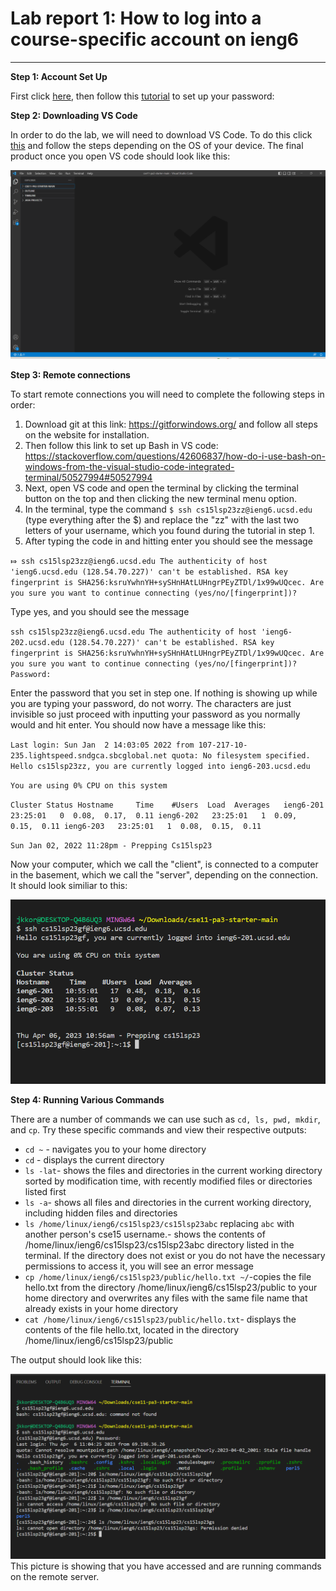 # Lab report 1: How to log into a course-specific account on ieng6
---
**Step 1: Account Set Up**

First click [here](https://sdacs.ucsd.edu/~icc/index.php), then follow this [tutorial](https://drive.google.com/file/d/17IDZn8Qq7Q0RkYMxdiIR0o6HJ3B5YqSW/view) to set up your password: 

**Step 2: Downloading VS Code**

In order to do the lab, we will need to download VS Code. To do this click [this](https://code.visualstudio.com/) and follow the steps depending on the OS of your device. The final product once you open VS code should look like this: 

![Image](vs.png)

**Step 3: Remote connections**

To start remote connections you will need to complete the following steps in order:

1. Download git at this link: https://gitforwindows.org/ and follow all steps on the website for installation. 
2. Then follow this link to set up Bash in VS code: https://stackoverflow.com/questions/42606837/how-do-i-use-bash-on-windows-from-the-visual-studio-code-integrated-terminal/50527994#50527994
3. Next, open VS code and open the terminal by clicking the terminal button on the top and then clicking the new terminal menu option.
4. In the terminal, type the command `$ ssh cs15lsp23zz@ieng6.ucsd.edu` (type everything after the $) and replace the "zz" with the last two letters of your username, which you found during the tutorial in step 1. 
5. After typing the code in and hitting enter you should see the message 

`⤇ ssh cs15lsp23zz@ieng6.ucsd.edu
The authenticity of host 'ieng6.ucsd.edu (128.54.70.227)' can't be established.
RSA key fingerprint is SHA256:ksruYwhnYH+sySHnHAtLUHngrPEyZTDl/1x99wUQcec.
Are you sure you want to continue connecting (yes/no/[fingerprint])?`

Type yes, and you should see the message 
 
`ssh cs15lsp23zz@ieng6.ucsd.edu
The authenticity of host 'ieng6-202.ucsd.edu (128.54.70.227)' can't be established.
RSA key fingerprint is SHA256:ksruYwhnYH+sySHnHAtLUHngrPEyZTDl/1x99wUQcec.
Are you sure you want to continue connecting (yes/no/[fingerprint])? 
Password:`

Enter the password that you set in step one. If nothing is showing up while you are typing your password, do not worry. The characters are just invisible so just proceed with inputting your password as you normally would and hit enter. You should now have a message like this:

`Last login: Sun Jan  2 14:03:05 2022 from 107-217-10-235.lightspeed.sndgca.sbcglobal.net
quota: No filesystem specified.
Hello cs15lsp23zz, you are currently logged into ieng6-203.ucsd.edu`

`You are using 0% CPU on this system`

`Cluster Status
Hostname     Time    #Users  Load  Averages  
ieng6-201   23:25:01   0  0.08,  0.17,  0.11
ieng6-202   23:25:01   1  0.09,  0.15,  0.11
ieng6-203   23:25:01   1  0.08,  0.15,  0.11`

`Sun Jan 02, 2022 11:28pm - Prepping Cs15lsp23`

Now your computer, which we call the "client", is connected to a computer in the basement, which we call the "server", depending on the connection. It should look similiar to this:

![Image](Remote.png)

**Step 4: Running Various Commands**

There are a number of commands we can use such as `cd, ls, pwd, mkdir`, and `cp`. Try these specific commands and view their respective outputs:

* `cd ~` - navigates you to your home directory 
* `cd` - displays the current directory
* `ls -lat`- shows the files and directories in the current working directory sorted by modification time, with recently modified files or directories listed first
* `ls -a`- shows all files and directories in the current working directory, including hidden files and directories
* `ls /home/linux/ieng6/cs15lsp23/cs15lsp23abc` replacing `abc` with another person's cse15 username.-  shows the contents of /home/linux/ieng6/cs15lsp23/cs15lsp23abc directory listed in the terminal. If the directory does not exist or you do not have the necessary permissions to access it, you will see an error message
* `cp /home/linux/ieng6/cs15lsp23/public/hello.txt ~/`-copies the file hello.txt from the directory /home/linux/ieng6/cs15lsp23/public to your home directory and overwrites any files with the same file name that already exists in your home directory 
* `cat /home/linux/ieng6/cs15lsp23/public/hello.txt`- displays the contents of the file hello.txt, located in the directory /home/linux/ieng6/cs15lsp23/public

The output should look like this:

![Image](Commands.png)
This picture is showing that you have accessed and are running commands on the remote server. 
